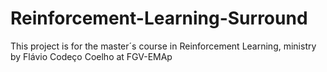 # Reinforcement-Learning-Surround
This project is for the master´s course in Reinforcement Learning, ministry by Flávio Codeço Coelho at FGV-EMAp
